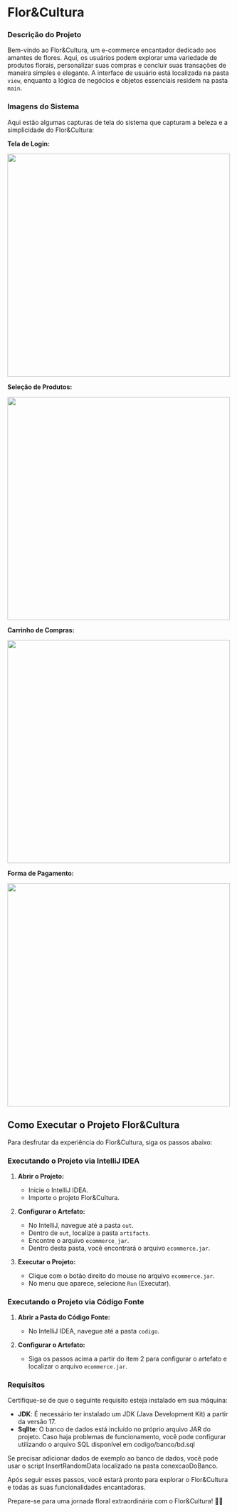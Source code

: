 # Flor&Cultura
### Descrição do Projeto

Bem-vindo ao Flor&Cultura, um e-commerce encantador dedicado aos amantes de flores. Aqui, os usuários podem explorar uma variedade de produtos florais, personalizar suas compras e concluir suas transações de maneira simples e elegante. A interface de usuário está localizada na pasta `view`, enquanto a lógica de negócios e objetos essenciais residem na pasta `main`.

### Imagens do Sistema

Aqui estão algumas capturas de tela do sistema que capturam a beleza e a simplicidade do Flor&Cultura:

 **Tela de Login:**

   <img src="https://github.com/gu1334/Trabalho-final-de-LP-POO/blob/main/login.png" style="width:500px;"/>
   

 **Seleção de Produtos:**

   <img src="https://github.com/gu1334/Trabalho-final-de-LP-POO/blob/main/principal.png" style="width:500px;"/>


 **Carrinho de Compras:**
 
   <img src="https://github.com/gu1334/Trabalho-final-de-LP-POO/blob/main/carrinho.png" style="width:500px;"/>


 **Forma de Pagamento:**

   <img src="https://github.com/gu1334/Trabalho-final-de-LP-POO/blob/main/pagamento.png" style="width:500px;"/>


## Como Executar o Projeto Flor&Cultura

Para desfrutar da experiência do Flor&Cultura, siga os passos abaixo:

### Executando o Projeto via IntelliJ IDEA

1. **Abrir o Projeto:**
   - Inicie o IntelliJ IDEA.
   - Importe o projeto Flor&Cultura.

2. **Configurar o Artefato:**
   - No IntelliJ, navegue até a pasta `out`.
   - Dentro de `out`, localize a pasta `artifacts`.
   - Encontre o arquivo `ecommerce_jar`.
   - Dentro desta pasta, você encontrará o arquivo `ecommerce.jar`.

3. **Executar o Projeto:**
   - Clique com o botão direito do mouse no arquivo `ecommerce.jar`.
   - No menu que aparece, selecione `Run` (Executar).

### Executando o Projeto via Código Fonte

1. **Abrir a Pasta do Código Fonte:**
   - No IntelliJ IDEA, navegue até a pasta `codigo`.

2. **Configurar o Artefato:**
   - Siga os passos acima a partir do item 2 para configurar o artefato e localizar o arquivo `ecommerce.jar`.

### Requisitos

Certifique-se de que o seguinte requisito esteja instalado em sua máquina:

- **JDK**: É necessário ter instalado um JDK (Java Development Kit) a partir da versão 17.
- **SqlIte**: O banco de dados está incluído no próprio arquivo JAR do projeto. Caso haja problemas de funcionamento, você pode configurar utilizando o arquivo SQL disponível em codigo/banco/bd.sql

Se precisar adicionar dados de exemplo ao banco de dados, você pode usar o script InsertRandomData localizado na pasta conexcaoDoBanco.

Após seguir esses passos, você estará pronto para explorar o Flor&Cultura e todas as suas funcionalidades encantadoras.

Prepare-se para uma jornada floral extraordinária com o Flor&Cultura! 🌸🌿
